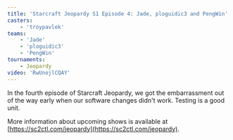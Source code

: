 ```yaml
---
title: 'Starcraft Jeopardy S1 Episode 4: Jade, ploguidic3 and PengWin'
casters:
    - 'troypavlek'
teams:
    - 'Jade'
    - 'ploguidic3'
    - 'PengWin'
tournaments:
    - Jeopardy
video: 'RwUnojlCQAY'
---
```


In the fourth episode of Starcraft Jeopardy, we got the embarrassment out of the way early when our software changes
didn't work. Testing is a good unit.

More information about upcoming shows is available at [https://sc2ctl.com/jeopardy](https://sc2ctl.com/jeopardy).
